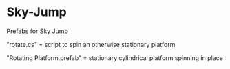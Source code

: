 # Sky-Jump
Prefabs for Sky Jump

"rotate.cs" = script to spin an otherwise stationary platform

"Rotating Platform.prefab" = stationary cylindrical platform spinning in place
